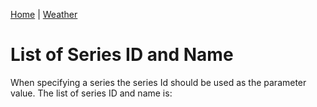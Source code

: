 [Home](../index) | [Weather](index)

List of Series ID and Name
==========================

When specifying a series the series Id should be used as the parameter value.  The list of series ID and name is:


<div id="series"></div>
<div id="spinner" style="position: relative;"></div>

<script src="../js/spin.min.js"></script>
<script src="https://code.jquery.com/jquery-3.2.1.min.js"></script>
<script src="../js/script.js"></script>
<script>

var spinner = new Spinner().spin();
$("#spinner").append(spinner.el);

$.get("https://api.aims.gov.au/data/v1.0/10.25845/5c09bf93f315d/series")
.done(function(data) {
    spinner.stop();
    populateSeries(data);
});

</script>
